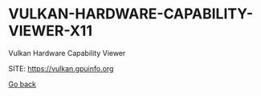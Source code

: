 # VULKAN-HARDWARE-CAPABILITY-VIEWER-X11
 
 Vulkan Hardware Capability Viewer
 
 SITE: https://vulkan.gpuinfo.org

 [Go back](https://portable-linux-apps.github.io/apps.html)
